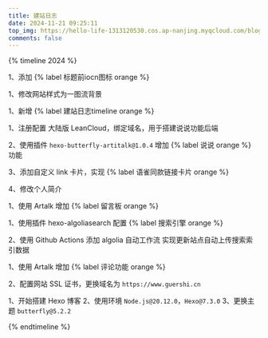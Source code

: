 ```yaml
---
title: 建站日志
date: 2024-11-21 09:25:11
top_img: https://hello-life-1313120530.cos.ap-nanjing.myqcloud.com/blog/timeline_img.png
comments: false
---
```


{% timeline 2024 %}

<!-- timeline 12-02 -->

1、添加 {% label 标题前iocn图标 orange %}

<!-- endtimeline -->

<!-- timeline 12-01 -->

1、修改网站样式为一图流背景

<!-- endtimeline -->

<!-- timeline 11-21 -->

1、新增 {% label 建站日志timeline orange %}

<!-- endtimeline -->

<!-- timeline 11-20 -->

1、注册配置 大陆版 LeanCloud，绑定域名，用于搭建说说功能后端

2、使用插件 `hexo-butterfly-artitalk@1.0.4` 增加 {% label 说说 orange %} 功能

3、添加自定义 link 卡片，实现 {% label 语雀同款链接卡片 orange %}

4、修改个人简介

<!-- endtimeline -->

<!-- timeline 11-18 -->

1、使用 Artalk 增加 {% label 留言板 orange %}

<!-- endtimeline -->

<!-- timeline 11-17 -->

1、使用插件 hexo-algoliasearch 配置 {% label 搜索引擎 orange %}

2、使用 Github Actions 添加  algolia 自动工作流 实现更新站点自动上传搜索索引数据

<!-- endtimeline -->

<!-- timeline 11-16 -->

1、使用 Artalk 增加 {% label 评论功能 orange %}

2、配置网站 SSL 证书，更换域名为 `https://www.guershi.cn`

<!-- endtimeline -->

<!-- timeline 11-15 -->

1、开始搭建 Hexo 博客
2、使用环境 `Node.js@20.12.0`，`Hexo@7.3.0`
3、更换主题 `butterfly@5.2.2`
<!-- endtimeline -->

{% endtimeline %}
